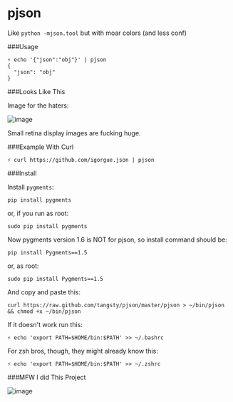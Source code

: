 pjson
=====

Like `python -mjson.tool` but with moar colors (and less conf)

###Usage

    ⚡ echo '{"json":"obj"}' | pjson
    {
      "json": "obj"
    }

###Looks Like This

Image for the haters:

![image](http://f.cl.ly/items/3R1M3b2j2o2v1z0z2U0E/Screen%20Shot%202012-07-19%20at%206.58.54%20PM.png)

Small retina display images are fucking huge.

###Example With Curl

    ⚡ curl https://github.com/igorgue.json | pjson

###Install

Install `pygments`:

    pip install pygments

or, if you run as root:

    sudo pip install pygments

Now pygments version 1.6 is NOT for pjson, so install command should be:

    pip install Pygments==1.5
    
or, as root:

    sudo pip install Pygments==1.5
    
And copy and paste this:

    curl https://raw.github.com/tangsty/pjson/master/pjson > ~/bin/pjson && chmod +x ~/bin/pjson

If it doesn't work run this:

    ⚡ echo 'export PATH=$HOME/bin:$PATH' >> ~/.bashrc

For zsh bros, though, they might already know this:

    ⚡ echo 'export PATH=$HOME/bin:$PATH' >> ~/.zshrc

###MFW I did This Project

![image](http://alltheragefaces.com/img/faces/large/surprised-omg-l.png)

